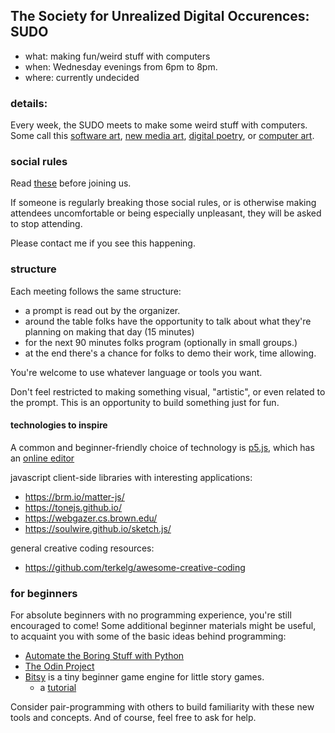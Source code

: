 ## The Society for Unrealized Digital Occurences: SUDO

- what: making fun/weird stuff with computers
- when: Wednesday evenings from 6pm to 8pm.
- where: currently undecided

### details:

Every week, the SUDO meets to make some weird stuff with computers. Some call this [software art](https://en.wikipedia.org/wiki/Software_art), [new media art](https://en.wikipedia.org/wiki/New_media_art), [digital poetry](https://en.wikipedia.org/wiki/Digital_poetry), or [computer art](https://en.wikipedia.org/wiki/Computer_art).

### social rules

Read [these](/pages/events/social-rules.html) before joining us.

If someone is regularly breaking those social rules, or is otherwise making attendees uncomfortable or being especially unpleasant, they will be asked to stop attending.

Please contact me if you see this happening.

### structure

Each meeting follows the same structure:

- a prompt is read out by the organizer.
- around the table folks have the opportunity to talk about what they're planning on making that day (15 minutes)
- for the next 90 minutes folks program (optionally in small groups.)
- at the end there's a chance for folks to demo their work, time allowing.

You're welcome to use whatever language or tools you want.

Don't feel restricted to making something visual, "artistic", or even related to the prompt. This is an opportunity to build something just for fun.

#### technologies to inspire

A common and beginner-friendly choice of technology is [p5.js](https://p5js.org/), which has an [online editor](https://editor.p5.js)

javascript client-side libraries with interesting applications:

- https://brm.io/matter-js/
- https://tonejs.github.io/
- https://webgazer.cs.brown.edu/
- https://soulwire.github.io/sketch.js/

general creative coding resources:

- https://github.com/terkelg/awesome-creative-coding

### for beginners

For absolute beginners with no programming experience, you're still encouraged to come! Some additional beginner materials might be useful, to acquaint you with some of the basic ideas behind programming:

- [Automate the Boring Stuff with Python](https://automatetheboringstuff.com)
- [The Odin Project](https://www.theodinproject.com)
- [Bitsy](https://bitsy.org) is a tiny beginner game engine for little story games.
    - a [tutorial](https://www.shimmerwitch.space/bitsyTutorial.html)


Consider pair-programming with others to build familiarity with these new tools and concepts. And of course, feel free to ask for help.
